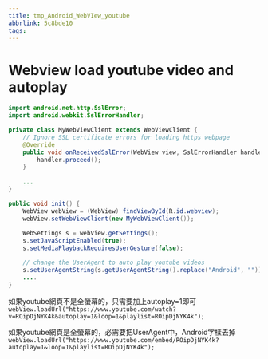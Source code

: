 ```yaml
---
title: tmp_Android_WebVIew_youtube
abbrlink: 5c8bde10
tags:
---
```

Webview load youtube video and autoplay
===

```java
import android.net.http.SslError;
import android.webkit.SslErrorHandler;

private class MyWebViewClient extends WebViewClient {
    // Ignore SSL certificate errors for loading https webpage
    @Override
    public void onReceivedSslError(WebView view, SslErrorHandler handler, SslError error) {
        handler.proceed();
    }
    
    ...
}

public void init() {
    WebView webView = (WebView) findViewById(R.id.webview);
    webView.setWebViewClient(new MyWebViewClient());
 
    WebSettings s = webView.getSettings();
    s.setJavaScriptEnabled(true);
    s.setMediaPlaybackRequiresUserGesture(false);

    // change the UserAgent to auto play youtube videos
    s.setUserAgentString(s.getUserAgentString().replace("Android", ""));
    ....
}
```

如果youtube網頁不是全螢幕的，只需要加上autoplay=1即可
`webView.loadUrl("https://www.youtube.com/watch?v=ROipDjNYK4k&autoplay=1&loop=1&playlist=ROipDjNYK4k");`

如果youtube網頁是全螢幕的，必需要把UserAgent中，Android字樣去掉
`webView.loadUrl("https://www.youtube.com/embed/ROipDjNYK4k?autoplay=1&loop=1&playlist=ROipDjNYK4k");`